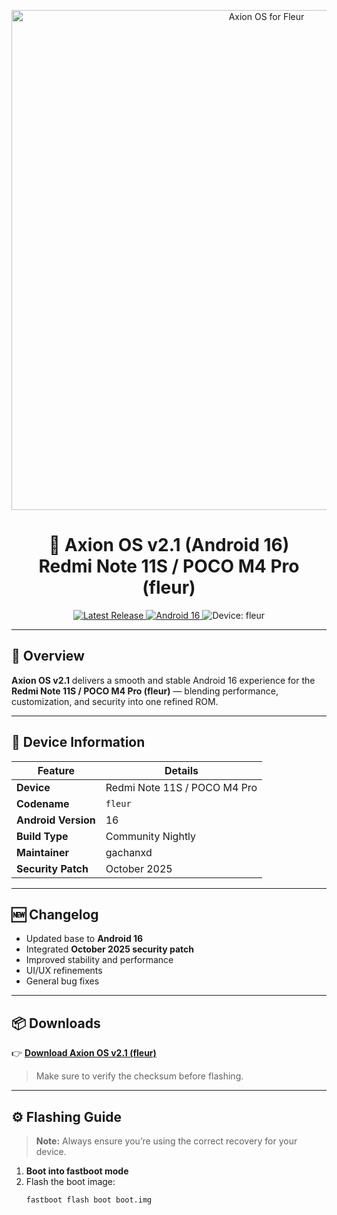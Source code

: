 <!-- Banner image (replace the link below with your hosted image URL) -->
<p align="center">
  <img src="https://your-image-link-here.com/axion-fleur-banner.png" alt="Axion OS for Fleur" width="800">
</p>

<h1 align="center">📱 Axion OS v2.1 (Android 16)<br>Redmi Note 11S / POCO M4 Pro (fleur)</h1>

<p align="center">
  <a href="https://github.com/gachanxd/axion-xiaomi-fleur/releases">
    <img src="https://img.shields.io/github/v/release/gachanxd/axion-xiaomi-fleur?color=brightgreen&label=Latest%20Release&style=for-the-badge" alt="Latest Release">
  </a>
  <a href="https://source.android.com">
    <img src="https://img.shields.io/badge/Android-16-blue?style=for-the-badge&logo=android" alt="Android 16">
  </a>
  <img src="https://img.shields.io/badge/Device-fleur-orange?style=for-the-badge" alt="Device: fleur">
</p>

---

## 🌟 Overview

**Axion OS v2.1** delivers a smooth and stable Android 16 experience for the  
**Redmi Note 11S / POCO M4 Pro (fleur)** — blending performance, customization, and security into one refined ROM.

---

## 🧩 Device Information

| Feature | Details |
|----------|----------|
| **Device** | Redmi Note 11S / POCO M4 Pro |
| **Codename** | `fleur` |
| **Android Version** | 16 |
| **Build Type** | Community Nightly |
| **Maintainer** | gachanxd |
| **Security Patch** | October 2025 |

---

## 🆕 Changelog

- Updated base to **Android 16**
- Integrated **October 2025 security patch**
- Improved stability and performance
- UI/UX refinements
- General bug fixes

---

## 📦 Downloads

👉 [**Download Axion OS v2.1 (fleur)**](https://github.com/gachanxd/axion-xiaomi-fleur/releases/latest)

> Make sure to verify the checksum before flashing.

---

## ⚙️ Flashing Guide

> **Note:** Always ensure you’re using the correct recovery for your device.

1. **Boot into fastboot mode**
2. Flash the boot image:
   ```bash
   fastboot flash boot boot.img
